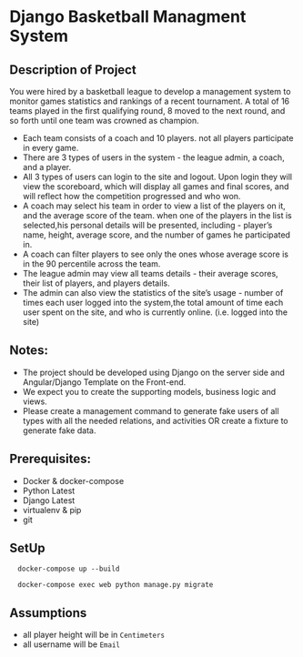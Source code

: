 # Django Basketball Managment System


## Description of Project
You were hired by a basketball league to develop a management system to monitor games statistics and rankings of a recent tournament.
A total of 16 teams played in the first qualifying round, 8 moved to the next round, and so forth until one team was crowned as champion.
* Each team consists of a coach and 10 players. not all players participate in every game.
* There are 3 types of users in the system - the league admin, a coach, and a player.
* All 3 types of users can login to the site and logout.   Upon login they will view the scoreboard, which will display all games and final scores,  and will reflect how the competition progressed and who won.
* A coach may select his team in order to view a list of the players on it, and the average score of the team. when one of the players in the list is selected,his personal details will be presented, including - player’s name, height, average score, and the number of games he participated in. 
* A coach can filter players to see only the ones whose average score is in the 90 percentile across the team.
* The league admin may view all teams details - their average scores, their list of players, and players details. 
* The admin can also view the statistics of the site’s usage - number of times each user logged into the system,the total amount of time each user spent on the site, and who is currently online. (i.e. logged into the site)


## Notes:

* The project should be developed using Django on the server side and Angular/Django Template on the Front-end.
* We expect you to create the supporting models, business logic and views. 
* Please create a management command to generate fake users of all types with all the needed relations, 
and activities OR create a fixture to generate fake data.



## Prerequisites:
* Docker & docker-compose
* Python Latest
* Django Latest
* virtualenv & pip
* git


## SetUp

```
  docker-compose up --build

  docker-compose exec web python manage.py migrate
```

## Assumptions
* all player height will be in `Centimeters`
* all username will be `Email`